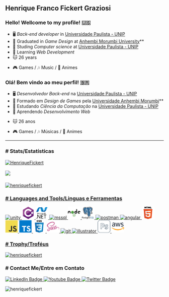 
## Henrique Franco Fickert Graziosi

### Hello! Wellcome to my profile! 🇺🇸

- 🖥️ *Back-end developer* in [Universidade Paulista - UNIP](https://www.unip.br/)
- 👾 Graduated in *Game Design* at [Anhembi Morumbi University](https://portal.anhembi.br/)**
- 🎒 Studing *Computer science* at [Universidade Paulista - UNIP](https://www.unip.br/)
- 📝 Learning *Web Development*
- 🐱 26 years</p>
- 🎮 Games / 🎶 Music / 🐻 Animes

### Olá! Bem vindo ao meu perfil! 🇧🇷

- 🖥️ *Desenvolvedor Back-end* na [Universidade Paulista - UNIP](https://www.unip.br/)
- 👾 Formado em *Design de Games* pela [Universidade Anhembi Morumbi](https://portal.anhembi.br/)**
- 🎒 Estudando *Ciência da Computação* na [Universidade Paulista - UNIP](https://www.unip.br/)
- 📝 Aprendendo *Desenvolvimento Web*</p>
- 🐱 26 anos</p>
- 🎮 Games / 🎶 Músicas / 🐻 Animes

 <hr>

<h3 align="left"> # Stats/Estatísticas</h3>
<div>
    <a href="https://github.com/HenriqueFickert">
    <img align="center" src="https://github-readme-stats.vercel.app/api/top-langs/?username=HenriqueFickert&layout=compact&theme=vision-friendly-dark" alt="HenriqueFickert">
    <br />
</div>
<br />
<div>
    <a href="https://github.com/HenriqueFickert">
    <img height="180em" src="https://github-readme-stats.vercel.app/api?username=HenriqueFickert&show_icons=true&theme=vision-friendly-dark&background=000000&include_all_commits=true&count_private=true"/>
    <br />
</div>
<br />
<div>
    <a href="https://github.com/HenriqueFickert">
    <img align="center" src="http://github-readme-streak-stats.herokuapp.com?user=henriquefickert&theme=dark&background=000000" alt="henriquefickert" />
    <br />
</div>

<h3 align="left"> # Languages and Tools/Linguas e Ferramentas</h3>
<p align="left">
     <img src="https://www.vectorlogo.zone/logos/unity3d/unity3d-icon.svg" alt="unity" width="40" height="40"/>
    <img src="https://raw.githubusercontent.com/devicons/devicon/master/icons/csharp/csharp-original.svg" alt="csharp" width="40" height="40"/>
    <img src="https://raw.githubusercontent.com/devicons/devicon/master/icons/dot-net/dot-net-original-wordmark.svg" alt="dotnet" width="40" height="40"/>
    <img src="https://www.svgrepo.com/show/303229/microsoft-sql-server-logo.svg" alt="mssql" width="40" height="40"/>
    <img src="https://raw.githubusercontent.com/devicons/devicon/master/icons/nodejs/nodejs-original-wordmark.svg" alt="nodejs" width="40" height="40"/>
    <img src="https://raw.githubusercontent.com/devicons/devicon/master/icons/postgresql/postgresql-original-wordmark.svg" alt="postgresql" width="40" height="40"/>
    <img src="https://www.vectorlogo.zone/logos/getpostman/getpostman-icon.svg" alt="postman" width="40" height="40"/>
    <img src="https://angular.io/assets/images/logos/angular/angular.svg" alt="angular" width="40" height="40"/>
    <img src="https://raw.githubusercontent.com/devicons/devicon/master/icons/html5/html5-original-wordmark.svg" alt="html5" width="40" height="40"/>
    <img src="https://raw.githubusercontent.com/devicons/devicon/master/icons/javascript/javascript-original.svg" alt="javascript" width="40" height="40"/>
    <img src="https://raw.githubusercontent.com/devicons/devicon/master/icons/typescript/typescript-original.svg" alt="typescript" width="40" height="40"/>
    <img src="https://raw.githubusercontent.com/devicons/devicon/master/icons/css3/css3-original-wordmark.svg" alt="css3" width="40" height="40"/>
    <img src="https://raw.githubusercontent.com/devicons/devicon/master/icons/sass/sass-original.svg" alt="sass" width="40" height="40"/>
    <img src="https://www.vectorlogo.zone/logos/git-scm/git-scm-icon.svg" alt="git" width="40" height="40"/>
    <img src="https://www.vectorlogo.zone/logos/adobe_illustrator/adobe_illustrator-icon.svg" alt="illustrator" width="40" height="40"/>
    <img src="https://raw.githubusercontent.com/devicons/devicon/master/icons/photoshop/photoshop-line.svg" alt="photoshop" width="40" height="40"/>
    <img src="https://raw.githubusercontent.com/devicons/devicon/master/icons/amazonwebservices/amazonwebservices-original-wordmark.svg" alt="aws" width="40" height="40"/>
</p>

<h3 align="left"> # Trophy/Troféus</h3>
<p align="left">
    <a href="https://github.com/ryo-ma/github-profile-trophy">
    <img src="https://github-profile-trophy.vercel.app/?username=henriquefickert&theme=onedark" alt="henriquefickert" />
    </a>
</p>

<h3 align="left"># Contact Me/Entre em Contato</h3>
<div id="badges">
  <a href="https://www.linkedin.com/in/henriquefickert" target="_blank">
    <img src="https://img.shields.io/badge/LinkedIn-blue?style=for-the-badge&logo=linkedin&logoColor=white" alt="LinkedIn Badge"/>
  </a>
  <a href="https://www.youtube.com/@arraydepixel" target="_blank">
    <img src="https://img.shields.io/badge/YouTube-red?style=for-the-badge&logo=youtube&logoColor=white" alt="Youtube Badge"/>
  </a>
  <a href="https://www.instagram.com/kikefickert" target="_blank">
    <img src="https://img.shields.io/badge/-Instagram-%23E4405F?style=for-the-badge&logo=instagram&logoColor=white" alt="Twitter Badge"/>
  </a>
</div>

<p align="left">
    <img src="https://komarev.com/ghpvc/?username=henriquefickert&label=Profile%20views&color=0e75b6&style=flat" alt="henriquefickert" />
</p>
